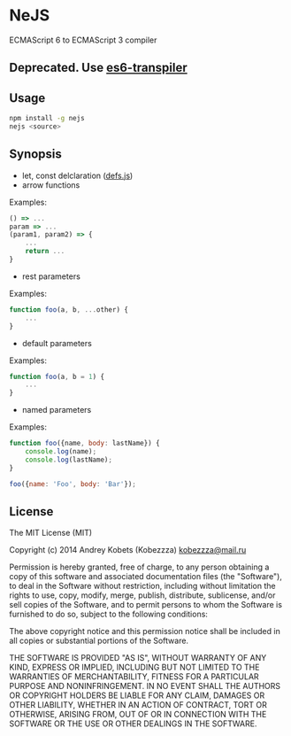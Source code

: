 # NeJS

ECMAScript 6 to ECMAScript 3 compiler

## Deprecated. Use [es6-transpiler](https://github.com/termi/es6-transpiler)

## Usage

```bash
npm install -g nejs
nejs <source>
```

## Synopsis

* let, const delclaration ([defs.js](https://github.com/olov/defs))
* arrow functions

Examples:

```js
() => ...
param => ...
(param1, param2) => {
	...
	return ...
}
```

* rest parameters

Examples:

```js
function foo(a, b, ...other) {
	...
}
```

* default parameters

Examples:

```js
function foo(a, b = 1) {
	...
}
```

* named parameters

Examples:

```js
function foo({name, body: lastName}) {
	console.log(name);
	console.log(lastName);
}

foo({name: 'Foo', body: 'Bar'});
```

## License

The MIT License (MIT)

Copyright (c) 2014 Andrey Kobets (Kobezzza) <kobezzza@mail.ru>

Permission is hereby granted, free of charge, to any person obtaining a copy of
this software and associated documentation files (the "Software"), to deal in
the Software without restriction, including without limitation the rights to
use, copy, modify, merge, publish, distribute, sublicense, and/or sell copies of
the Software, and to permit persons to whom the Software is furnished to do so,
subject to the following conditions:

The above copyright notice and this permission notice shall be included in all
copies or substantial portions of the Software.

THE SOFTWARE IS PROVIDED "AS IS", WITHOUT WARRANTY OF ANY KIND, EXPRESS OR
IMPLIED, INCLUDING BUT NOT LIMITED TO THE WARRANTIES OF MERCHANTABILITY, FITNESS
FOR A PARTICULAR PURPOSE AND NONINFRINGEMENT. IN NO EVENT SHALL THE AUTHORS OR
COPYRIGHT HOLDERS BE LIABLE FOR ANY CLAIM, DAMAGES OR OTHER LIABILITY, WHETHER
IN AN ACTION OF CONTRACT, TORT OR OTHERWISE, ARISING FROM, OUT OF OR IN
CONNECTION WITH THE SOFTWARE OR THE USE OR OTHER DEALINGS IN THE SOFTWARE.